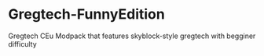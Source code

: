 # Gregtech-FunnyEdition
 Gregtech CEu Modpack that features skyblock-style gregtech with begginer difficulty
